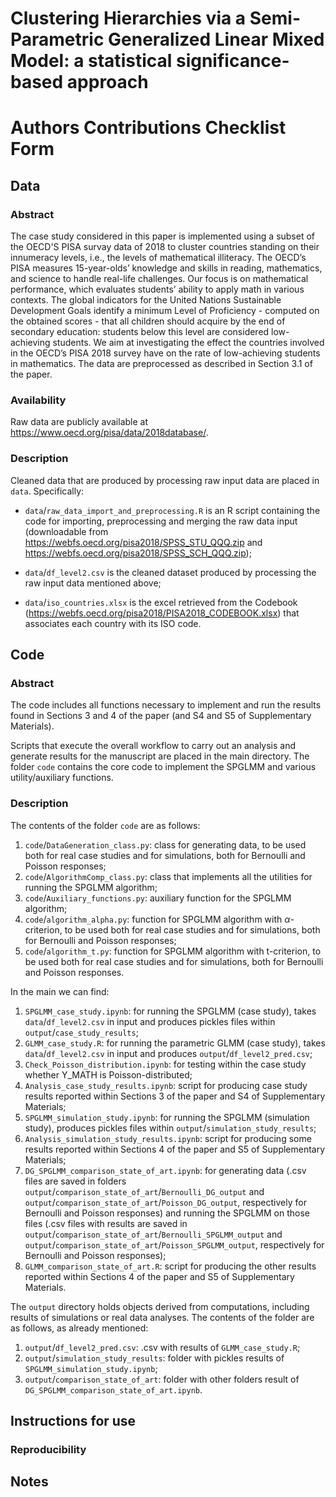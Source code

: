 Clustering Hierarchies via a Semi-Parametric Generalized Linear Mixed Model: a statistical significance-based approach
================

# Authors Contributions Checklist Form

## Data

### Abstract

The case study considered in this paper is implemented using a subset of the OECD'S PISA survay data of 2018 to cluster countries standing on their innumeracy levels, i.e., the levels of mathematical illiteracy. 
The OECD’s PISA measures 15-year-olds’ knowledge and skills in reading, mathematics, and science to handle real-life challenges. 
Our focus is on mathematical performance, which evaluates students’ ability to apply math in various contexts. 
The global indicators for the United Nations Sustainable Development Goals identify a minimum Level of Proficiency - computed on the obtained scores - 
that all children should acquire by the end of secondary education: students below this level are considered low-achieving students. 
We aim at investigating the effect the countries involved in the OECD’s PISA 2018 survey have on the rate of low-achieving students in mathematics.
The data are preprocessed as described in Section 3.1 of the paper.

### Availability

Raw data are publicly available at https://www.oecd.org/pisa/data/2018database/.

### Description

Cleaned data that are produced by processing raw input data are placed in `data`. Specifically:

* `data`/`raw_data_import_and_preprocessing.R` is an R script containing the code for importing, preprocessing and merging the raw data input (downloadable from https://webfs.oecd.org/pisa2018/SPSS_STU_QQQ.zip and https://webfs.oecd.org/pisa2018/SPSS_SCH_QQQ.zip);

* `data`/`df_level2.csv` is the cleaned dataset produced by processing the raw input data mentioned above;

* `data`/`iso_countries.xlsx` is the excel retrieved from the Codebook (https://webfs.oecd.org/pisa2018/PISA2018_CODEBOOK.xlsx) that associates each country with its ISO code.




## Code

### Abstract

The code includes all functions necessary to implement and run the results found in Sections 3 and 4 of the paper (and S4 and S5 of Supplementary Materials).

Scripts that execute the overall workflow to carry out an analysis and generate results for the manuscript are placed in the main directory.
The folder `code` contains the core code to implement the SPGLMM and various utility/auxiliary functions.


### Description

The contents of the folder `code` are as follows:
1. `code`/`DataGeneration_class.py`: class for generating data, to be used both for real case studies and for simulations, both for Bernoulli and Poisson responses;
2. `code`/`AlgorithmComp_class.py`: class that implements all the utilities for running the SPGLMM algorithm;
3. `code`/`Auxiliary_functions.py`: auxiliary function for the SPGLMM algorithm;
4. `code`/`algorithm_alpha.py`: function for SPGLMM algorithm with $\alpha$-criterion, to be used both for real case studies and for simulations, both for Bernoulli and Poisson responses;
5. `code`/`algorithm_t.py`: function for SPGLMM algorithm with t-criterion, to be used both for real case studies and for simulations, both for Bernoulli and Poisson responses.

In the main we can find:
1. `SPGLMM_case_study.ipynb`: for running the SPGLMM (case study), takes `data`/`df_level2.csv` in input and produces pickles files within `output`/`case_study_results`;
2. `GLMM_case_study.R`: for running the parametric GLMM (case study), takes `data`/`df_level2.csv` in input and produces `output`/`df_level2_pred.csv`;
3. `Check_Poisson_distribution.ipynb`: for testing within the case study whether Y_MATH is Poisson-distributed;
5. `Analysis_case_study_results.ipynb`: script for producing case study results reported within Sections 3 of the paper and S4 of Supplementary Materials;
6. `SPGLMM_simulation_study.ipynb`: for running the SPGLMM (simulation study), produces pickles files within `output`/`simulation_study_results`;
7. `Analysis_simulation_study_results.ipynb`: script for producing some results reported within Sections 4 of the paper and S5 of Supplementary Materials;
8. `DG_SPGLMM_comparison_state_of_art.ipynb`: for generating data (.csv files are saved in folders `output`/`comparison_state_of_art`/`Bernoulli_DG_output` and `output`/`comparison_state_of_art`/`Poisson_DG_output`, respectively for Bernoulli and Poisson responses) and running the SPGLMM on those files (.csv files with results are saved in `output`/`comparison_state_of_art`/`Bernoulli_SPGLMM_output` and `output`/`comparison_state_of_art`/`Poisson_SPGLMM_output`, respectively for Bernoulli and Poisson responses);
10. `GLMM_comparison_state_of_art.R`: script for producing the other results reported within Sections 4 of the paper and S5 of Supplementary Materials.

The `output` directory holds objects derived from computations, including results of simulations or real data analyses. The contents of the folder are as follows, as already mentioned:
1. `output`/`df_level2_pred.csv`: .csv with results of `GLMM_case_study.R`;
2. `output`/`simulation_study_results`: folder with pickles results of `SPGLMM_simulation_study.ipynb`;
3. `output`/`comparison_state_of_art`: folder with other folders result of `DG_SPGLMM_comparison_state_of_art.ipynb`.


## Instructions for use

### Reproducibility

## Notes

